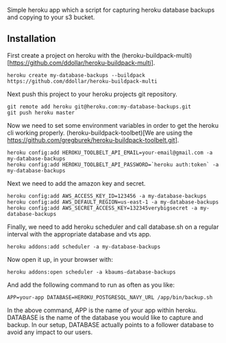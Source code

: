 Simple heroku app which a script for capturing heroku database backups and copying to your s3 bucket.


## Installation


First create a project on heroku with the (heroku-buildpack-multi)[https://github.com/ddollar/heroku-buildpack-multi].

```
heroku create my-database-backups --buildpack https://github.com/ddollar/heroku-buildpack-multi
```

Next push this project to your heroku projects git repository.

```
git remote add heroku git@heroku.com:my-database-backups.git
git push heroku master
```

Now we need to set some environment variables in order to get the heroku cli working properly.  (heroku-buildpack-toolbet)[We are using the https://github.com/gregburek/heroku-buildpack-toolbelt.git].

```
heroku config:add HEROKU_TOOLBELT_API_EMAIL=your-email@gmail.com -a my-database-backups
heroku config:add HEROKU_TOOLBELT_API_PASSWORD=`heroku auth:token` -a my-database-backups
```

Next we need to add the amazon key and secret.

```
heroku config:add AWS_ACCESS_KEY_ID=123456 -a my-database-backups
heroku config:add AWS_DEFAULT_REGION=us-east-1 -a my-database-backups
heroku config:add AWS_SECRET_ACCESS_KEY=132345verybigsecret -a my-database-backups
```

Finally, we need to add heroku scheduler and call database.sh on a regular interval with the appropriate database and vts app.

```
heroku addons:add scheduler -a my-database-backups
```

Now open it up, in your browser with:

```
heroku addons:open scheduler -a kbaums-database-backups
```

And add the following command to run as often as you like:

```
APP=your-app DATABASE=HEROKU_POSTGRESQL_NAVY_URL /app/bin/backup.sh
```

In the above command, APP is the name of your app within heroku.  DATABASE is the name of the database you would like to capture and backup.  In our setup, DATABASE actually points to a follower database to avoid any impact to our users.


